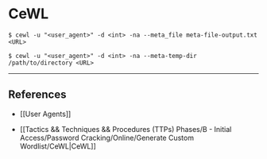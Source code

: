# CeWL

```
$ cewl -u "<user_agent>" -d <int> -na --meta_file meta-file-output.txt <URL>

$ cewl -u "<user_agent>" -d <int> -na --meta-temp-dir /path/to/directory <URL>
```

---
## References

- [[User Agents]]

- [[Tactics && Techniques && Procedures (TTPs) Phases/B - Initial Access/Password Cracking/Online/Generate Custom Wordlist/CeWL|CeWL]]